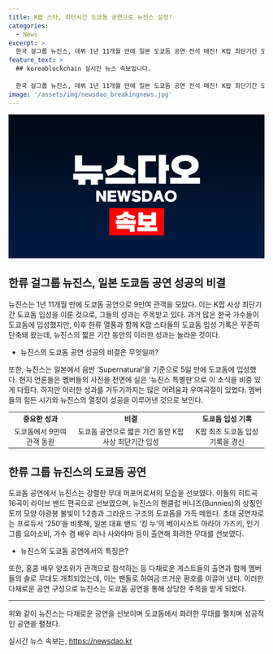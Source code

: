 ```yaml
---
title: K팝 스타, 최단시간 도쿄돔 공연으로 뉴진스 설정!
categories:
  - News
excerpt: >
  한국 걸그룹 뉴진스, 데뷔 1년 11개월 만에 일본 도쿄돔 공연 전석 매진! K팝 최단기간 도쿄돔 입성 기록. 성공적인 공연으로 악재 잊게 함. 팬클럽 버니즈의 야광봉 불빛이 풍선 충격과 함성 가득한 무대를 메웠고, 히트곡들과 초대 공연자들의 화려한 무대가 이어졌다. 주목 받는 그들의 성공 비결은 K팝 대중성과 외연 확장, 이전과는 다른 음악과 퍼포먼스로 사로잡는 점. 일본에서는 뉴진스 오지상이 화제이며, 청년층을 주축으로 한 4차 한류의 중추 그룹으로 주목받고 있다.
feature_text: >
  ## koreablockchain 실시간 뉴스 속보입니다.

  한국 걸그룹 뉴진스, 데뷔 1년 11개월 만에 일본 도쿄돔 공연 전석 매진! K팝 최단기간 도쿄돔 입성 기록. 성공적인 공연으로 악재 잊게 함. 팬클럽 버니즈의 야광봉 불빛이 풍선 충격과 함성 가득한 무대를 메웠고, 히트곡들과 초대 공연자들의 화려한 무대가 이어졌다. 주목 받는 그들의 성공 비결은 K팝 대중성과 외연 확장, 이전과는 다른 음악과 퍼포먼스로 사로잡는 점. 일본에서는 뉴진스 오지상이 화제이며, 청년층을 주축으로 한 4차 한류의 중추 그룹으로 주목받고 있다.
image: '/assets/img/newsdao_breakingnews.jpg'
---
```


<p><img src="/assets/img/newsdao_breakingnews.jpg" alt="koreablockchain 속보" /></p>

<h2 data-ke-size="size26">한류 걸그룹 뉴진스, 일본 도쿄돔 공연 성공의 비결</h2>

<p>뉴진스는 1년 11개월 만에 도쿄돔 공연으로 9만여 관객을 모았다. 이는 K팝 사상 최단기간 도쿄돔 입성을 이룬 것으로, 그들의 성과는 주목받고 있다. 과거 많은 한국 가수들이 도쿄돔에 입성했지만, 이후 한류 열풍과 함께 K팝 스타들의 도쿄돔 입성 기록은 꾸준히 단축돼 왔는데, 뉴진스의 짧은 기간 동안의 이러한 성과는 놀라운 것이다.</p>

<ul>
  <li>뉴진스의 도쿄돔 공연 성공의 비결은 무엇일까?</li>
</ul>

<p data-ke-size="size16">또한, 뉴진스는 일본에서 음반 ‘Supernatural’을 기준으로 5일 만에 도쿄돔에 입성했다. 현지 언론들은 멤버들의 사진을 전면에 실은 ‘뉴진스 특별판’으로 이 소식을 비중 있게 다뤘다. 하지만 이러한 성과를 거두기까지는 많은 어려움과 우여곡절이 있었다. 멤버들의 힘든 시기와 뉴진스의 열정이 성공을 이루어낸 것으로 보인다.</p>

<table>
  <tr>
    <td style="text-align: center; height: 17px;"><b>중요한 성과</b></td>
    <td style="text-align: center; height: 17px;"><b>비결</b></td>
    <td style="text-align: center; height: 17px;"><b>도쿄돔 입성 기록</b></td>
  </tr>
  <tr>
    <td style="text-align: center;">도쿄돔에서 9만여 관객 동원</td>
    <td style="text-align: center;">도쿄돔 공연으로 짧은 기간 동안 K팝 사상 최단기간 입성</td>
    <td style="text-align: center;">K팝 최초 도쿄돔 입성 기록을 경신</td>
  </tr>
</table>

<h2 data-ke-size="size26">한류 그룹 뉴진스의 도쿄돔 공연</h2>

<p>도쿄돔 공연에서 뉴진스는 강렬한 무대 퍼포머로서의 모습을 선보였다. 이들의 히트곡 16곡이 라이브 밴드 편곡으로 선보였으며, 뉴진스의 팬클럽 버니즈(Bunnies)의 상징인 토끼 모양 야광봉 불빛이 1·2층과 그라운드 구조의 도쿄돔을 가득 메웠다. 초대 공연자로는 프로듀서 ‘250′을 비롯해, 일본 대표 밴드 ‘킹 누’의 베이시스트 아라이 가즈키, 인기 그룹 요아소비, 가수 겸 배우 리나 사와야마 등이 출연해 화려한 무대를 선보였다.</p>

<ul>
  <li>뉴진스의 도쿄돔 공연에서의 특징은?</li>
</ul>

<p data-ke-size="size16">또한, 홍콩 배우 양조위가 관객으로 참석하는 등 다채로운 게스트들의 출연과 함께 멤버들의 솔로 무대도 개최되었는데, 이는 팬들로 하여금 뜨거운 환호를 이끌어 냈다. 이러한 다채로운 공연 구성으로 뉴진스는 도쿄돔 공연을 통해 상당한 주목을 받게 되었다.</p>

<hr>

<p data-ke-size="size16">위와 같이 뉴진스는 다채로운 공연을 선보이며 도쿄돔에서 화려한 무대를 펼치며 성공적인 공연을 펼쳤다.</p>
실시간 뉴스 속보는, <a href="https://newsdao.kr" rel="dofollow">https://newsdao.kr</a>


